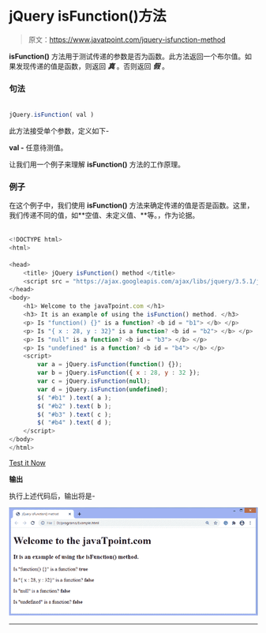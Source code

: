 # jQuery isFunction()方法

> 原文：<https://www.javatpoint.com/jquery-isfunction-method>

**isFunction()** 方法用于测试传递的参数是否为函数。此方法返回一个布尔值。如果发现传递的值是函数，则返回 ***真*** 。否则返回 ***假*** 。

### 句法

```js

jQuery.isFunction( val )

```

此方法接受单个参数，定义如下-

**val -** 任意待测值。

让我们用一个例子来理解 **isFunction()** 方法的工作原理。

### 例子

在这个例子中，我们使用 **isFunction()** 方法来确定传递的值是否是函数。这里，我们传递不同的值，如**空值、未定义值、**等。，作为论据。

```js

<!DOCTYPE html> 
<html> 

<head> 
	<title> jQuery isFunction() method </title> 
	<script src = "https://ajax.googleapis.com/ajax/libs/jquery/3.5.1/jquery.min.js"> </script> 
</head> 
<body> 
	<h1> Welcome to the javaTpoint.com </h1> 
	<h3> It is an example of using the isFunction() method. </h3> 
	<p> Is "function() {}" is a function? <b id = "b1"> </b> </p> 
	<p> Is "{ x : 28, y : 32}" is a function? <b id = "b2"> </b> </p> 
	<p> Is "null" is a function? <b id = "b3"> </b> </p> 
	<p> Is "undefined" is a function? <b id = "b4"> </b> </p> 	
	<script> 
		var a = jQuery.isFunction(function() {}); 
		var b = jQuery.isFunction({ x : 28, y : 32 }); 
		var c = jQuery.isFunction(null); 
		var d = jQuery.isFunction(undefined); 
		$( "#b1" ).text( a ); 
		$( "#b2" ).text( b ); 
		$( "#b3" ).text( c ); 
		$( "#b4" ).text( d ); 
	</script> 
</body> 
</html>

```

[Test it Now](https://www.javatpoint.com/oprweb/test.jsp?filename=jquery-isfunction-method1)

**输出**

执行上述代码后，输出将是-

![jQuery isFunction() method](img/357c960c181bd290bb687deb611f6665.png)

* * *